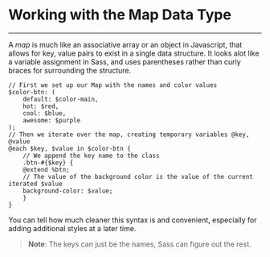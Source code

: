 # Working with the Map Data Type
---

A _map_ is much like an associative array or an object in Javascript, that allows for key, value pairs to exist in a single data structure. It looks alot like a variable assignment in Sass, and uses parentheses rather than curly braces for surrounding the structure.

```
// First we set up our Map with the names and color values
$color-btn: (
    default: $color-main,
    hot: $red,
    cool: $blue,
    awesome: $purple
);
// Then we iterate over the map, creating temporary variables @key, @value
@each $key, $value in $color-btn {
    // We append the key name to the class
    .btn-#{$key} {
	@extend %btn;
	// The value of the background color is the value of the current iterated $value
	background-color: $value;
    }
}
```

You can tell how much cleaner this syntax is and convenient, especially for adding additional styles at a later time.

> **Note**: The keys can just be the names, Sass can figure out the rest.
